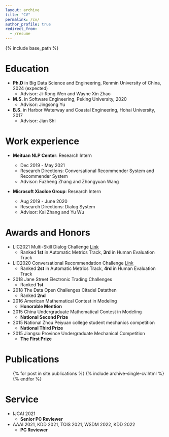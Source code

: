 ```yaml
---
layout: archive
title: "CV"
permalink: /cv/
author_profile: true
redirect_from:
  - /resume
---
```


{% include base_path %}

Education
======
* **Ph.D** in Big Data Science and Engineering, Renmin University of China, 2024 (expected)
  * Advisor: Ji-Rong Wen and Wayne Xin Zhao
* **M.S.** in Software Engineering, Peking University, 2020
  * Advisor: Jingsong Yu
* **B.S.** in Harbor Waterway and Coastal Engineering, Hohai University, 2017
  * Advisor: Jian Shi

Work experience
======
* **Meituan NLP Center**: Research Intern
  * Dec 2019 - May 2021
  * Research Directions: Conversational Recommender System and Recommender System
  * Advisor: Fuzheng Zhang and Zhongyuan Wang

* **Microsoft XiaoIce Group**: Research Intern
  * Aug 2019 - June 2020
  * Research Directions: Dialog System
  * Advisor: Kai Zhang and Yu Wu
  
Awards and Honors
======
* LIC2021 Multi-Skill Dialog Challenge [Link](https://aistudio.baidu.com/aistudio/competition/detail/29?isFromCcf=true)
  * Ranked **1st** in Automatic Metrics Track, **3rd** in Human Evaluation Track
* LIC2020 Conversational Recommendation Challenge [Link](https://aistudio.baidu.com/aistudio/competition/detail/67)
  * Ranked **2st** in Automatic Metrics Track, **4rd** in Human Evaluation Track
* 2018 Jane Street Electronic Trading Challenges 
  * Ranked **1st**
* 2018 The Data Open Challenges Citadel Datathen 
  * Ranked **2nd**
* 2016 American Mathematical Contest in Modeling 
  * **Honorable Mention**
* 2015 China Undergraduate Mathematical Contest in Modeling 
  * **National Second Prize**
* 2015 National Zhou Peiyuan college student mechanics competition 
  * **National Third Prize**
* 2015 Jiangsu Province Undergraduate Mechanical Competition 
  * **The First Prize**

Publications
======
  <ul>{% for post in site.publications %}
    {% include archive-single-cv.html %}
  {% endfor %}</ul>
  
Service
======
* IJCAI 2021
  * **Senior PC Reviewer**
* AAAI 2021, KDD 2021, TOIS 2021, WSDM 2022, KDD 2022
  * **PC Reviewer**
